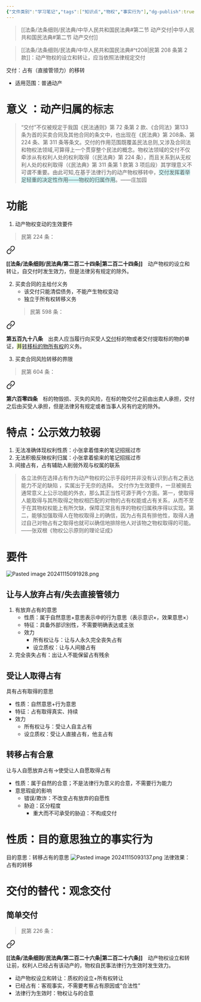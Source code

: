```yaml
---
{"文件类别":"学习笔记","tags":["知识点","物权","事实行为"],"dg-publish":true,"aliases":["动产交付"],"permalink":"/学习笔记studyup/物权法学/交付/","dgPassFrontmatter":true,"created":"2024-11-01T09:13:26.863+08:00","updated":"2024-11-15T09:35:09.764+08:00"}
---
```


> [[法条/法条细则/民法典/中华人民共和国民法典#第二节 动产交付\|中华人民共和国民法典#第二节 动产交付]]

> [[法条/法条细则/民法典/中华人民共和国民法典#^t208\|民第 208 条第 2 款]]：动产物权的设立和转让，应当依照法律规定交付

交付：占有（直接管领力）的移转
- 适用范围：普通动产
# 意义 ：动产归属的标志
>“交付”不仅被规定于我国《民法通则》第 72 条第 2 款、《合同法》第133 条为首的买卖合同及其他合同的条文中，也出现在《民法典》第 208条、第 224 条、第 311 条等条文。交付的作用范围既覆盖民法总则,又涉及合同法和物权法领域,可算得上一个贯穿整个民法的概念。物权法领域的交付不仅牵涉从有权利人处的权利取得（《民法典》第 224 条），而且关系到从无权利人处的权利取得（《民法典》第 311 条第 1 款第 3 项后段）其学理意义不可谓不重要。由此可知,在基于法律行为的动产物权移转中，<span style="background:rgba(173, 239, 239, 0.55)">交付发挥着举足轻重的决定性作用——物权的归属作用</span>。——庄加园
# 功能
1. 动产物权变动的生效要件
>民第 224 条：
<div class="transclusion internal-embed is-loaded"><a class="markdown-embed-link" href="/////#t224" aria-label="Open link"><svg xmlns="http://www.w3.org/2000/svg" width="24" height="24" viewBox="0 0 24 24" fill="none" stroke="currentColor" stroke-width="2" stroke-linecap="round" stroke-linejoin="round" class="svg-icon lucide-link"><path d="M10 13a5 5 0 0 0 7.54.54l3-3a5 5 0 0 0-7.07-7.07l-1.72 1.71"></path><path d="M14 11a5 5 0 0 0-7.54-.54l-3 3a5 5 0 0 0 7.07 7.07l1.71-1.71"></path></svg></a><div class="markdown-embed">



**[[法条/法条细则/民法典/第二百二十四条\|第二百二十四条]]**　动产物权的设立和转让，自交付时发生效力，但是法律另有规定的除外。 

</div></div>

2. 买卖合同的主给付义务
	- 该交付只能清偿债务，不能产生物权变动
	- 独立于所有权转移义务
	>民第 598 条：
<div class="transclusion internal-embed is-loaded"><a class="markdown-embed-link" href="/////#t598" aria-label="Open link"><svg xmlns="http://www.w3.org/2000/svg" width="24" height="24" viewBox="0 0 24 24" fill="none" stroke="currentColor" stroke-width="2" stroke-linecap="round" stroke-linejoin="round" class="svg-icon lucide-link"><path d="M10 13a5 5 0 0 0 7.54.54l3-3a5 5 0 0 0-7.07-7.07l-1.72 1.71"></path><path d="M14 11a5 5 0 0 0-7.54-.54l-3 3a5 5 0 0 0 7.07 7.07l1.71-1.71"></path></svg></a><div class="markdown-embed">



**第五百九十八条**　出卖人应当履行向买受人<u>交付</u>标的物或者交付提取标的物的单证，<span style="background:rgba(205, 244, 105, 0.55)">并</span><u>转移标的物所有权</u>的义务。 

</div></div>

3. 买卖合同风险转移的界限
>民第 604 条：
<div class="transclusion internal-embed is-loaded"><a class="markdown-embed-link" href="/////#t604" aria-label="Open link"><svg xmlns="http://www.w3.org/2000/svg" width="24" height="24" viewBox="0 0 24 24" fill="none" stroke="currentColor" stroke-width="2" stroke-linecap="round" stroke-linejoin="round" class="svg-icon lucide-link"><path d="M10 13a5 5 0 0 0 7.54.54l3-3a5 5 0 0 0-7.07-7.07l-1.72 1.71"></path><path d="M14 11a5 5 0 0 0-7.54-.54l-3 3a5 5 0 0 0 7.07 7.07l1.71-1.71"></path></svg></a><div class="markdown-embed">



**第六百零四条**　标的物毁损、灭失的风险，在标的物交付之前由出卖人承担，交付之后由买受人承担，但是法律另有规定或者当事人另有约定的除外。 

</div></div>

# 特点：公示效力较弱
1. 无法准确体现权利性质：小张拿着借来的笔记招摇过市
2. 无法积极反映权利归属：小张拿着偷来的笔记招摇过市
3. 间接占有，占有辅助人削弱外观与权属的联系

>各立法例在选择占有作为动产物权的公示手段时并非没有认识到占有之表达能力不足的缺陷 ，实属出于无奈的选择。
>交付作为生效要件，一旦被揭去通常意义上公示功能的外衣，那么其正当性可源于两个方面。第一，使取得人能取得与其所取得之物权相匹配的对物的占有权能或占有关系，从而不至于在其物权权能上有所欠缺，保障正常且有序的物权归属秩序得以实现。第二，能够加强取得人在物权取得上的确信，因为占有具有排他性，取得人通过自己对物占有之取得也就可以确信地排除他人对该物之物权取得的可能。——张双根《物权公示原则的理论证成》
# 要件
![Pasted image 20241115091928.png](/img/user/%E8%BF%90%E8%A1%8C%E6%9D%82/%E9%99%84%E4%BB%B6/Pasted%20image%2020241115091928.png)
## 让与人放弃占有/失去直接管领力
1. 有放弃占有的意思
	- 性质：属于自然意思+意思表示中的行为意思（表示意识×，效果意思×）
	- 特征：具备外部识别性，不需要明确表达或主张
	- 效力
		- 所有权让与：让与人永久完全丧失占有
		- 设立质权：让与人间接占有
2. 完全丧失占有：出让人不能保留占有残余
## 受让人取得占有
具有占有取得的意思
- 性质：自然意思+行为意思
- 特征：占有取得真实、持续
- 效力
	- 所有权让与：受让人自主占有
	- 设立质权：受让人直接占有，他主占有
## 转移占有合意
让与人自愿放弃占有→使受让人自愿取得占有
- 性质：属于自然的合意；不是法律行为意义的合意，不需要行为能力
- 意思瑕疵的影响
	- 错误/欺诈：不改变占有放弃的自愿性
	- 胁迫：区分程度
		- 重大而不可承受的胁迫：不构成交付
# 性质：目的意思独立的事实行为
目的意思：转移占有的意思
![Pasted image 20241115093137.png](/img/user/%E8%BF%90%E8%A1%8C%E6%9D%82/%E9%99%84%E4%BB%B6/Pasted%20image%2020241115093137.png)
法律效果：占有的转移
# 交付的替代：观念交付
## 简单交付
>民第 226 条：
<div class="transclusion internal-embed is-loaded"><a class="markdown-embed-link" href="/////#t226" aria-label="Open link"><svg xmlns="http://www.w3.org/2000/svg" width="24" height="24" viewBox="0 0 24 24" fill="none" stroke="currentColor" stroke-width="2" stroke-linecap="round" stroke-linejoin="round" class="svg-icon lucide-link"><path d="M10 13a5 5 0 0 0 7.54.54l3-3a5 5 0 0 0-7.07-7.07l-1.72 1.71"></path><path d="M14 11a5 5 0 0 0-7.54-.54l-3 3a5 5 0 0 0 7.07 7.07l1.71-1.71"></path></svg></a><div class="markdown-embed">



**[[法条/法条细则/民法典/第二百二十六条\|第二百二十六条]]**　动产物权设立和转让前，权利人已经占有该动产的，物权自民事法律行为生效时发生效力。 

</div></div>

- 动产物权设立和转让：质权的设立+所有权转让
- 已经占有：客观事实，不需要考察占有原因或“合法性”
- 法律行为生效时：物权让与的合意
